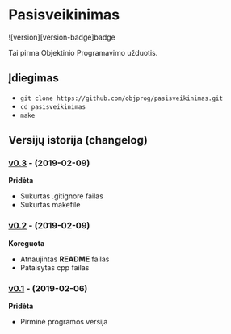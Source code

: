 # Pasisveikinimas

![version][version-badge]badge

Tai pirma Objektinio Programavimo užduotis.

## Įdiegimas
- `git clone https://github.com/objprog/pasisveikinimas.git`
- `cd pasisveikinimas`
- `make`

## Versijų istorija (changelog)

### [v0.3](https://github.com/zygisau/pasisveikinimas_objektinis/releases/tag/v0.3) - (2019-02-09)

**Pridėta**

- Sukurtas .gitignore failas
- Sukurtas makefile

### [v0.2](https://github.com/zygisau/pasisveikinimas_objektinis/releases/tag/v0.2) - (2019-02-09)

**Koreguota**

- Atnaujintas **README** failas
- Pataisytas cpp failas

### [v0.1](https://github.com/zygisau/pasisveikinimas_objektinis/releases/tag/v0.1) - (2019-02-06)

**Pridėta**

- Pirminė programos versija
